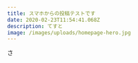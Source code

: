 ```yaml
---
title: スマホからの投稿テストです
date: 2020-02-23T11:54:41.068Z
description: てすと
image: /images/uploads/homepage-hero.jpg
---
```

さ

